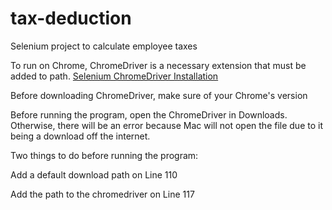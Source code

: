 # tax-deduction

Selenium project to calculate employee taxes

To run on Chrome, ChromeDriver is a necessary extension that must be added to path.
[Selenium ChromeDriver Installation](https://chromedriver.chromium.org/getting-started)

Before downloading ChromeDriver, make sure of your Chrome's version

Before running the program, open the ChromeDriver in Downloads. Otherwise, there will be an error because Mac will not open the file due to it being a download off the internet.

Two things to do before running the program:

Add a default download path on Line 110

Add the path to the chromedriver on Line 117
